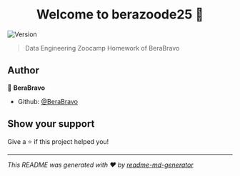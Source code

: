 <h1 align="center">Welcome to berazoode25 👋</h1>
<p>
  <img alt="Version" src="https://img.shields.io/badge/version-1-blue.svg?cacheSeconds=2592000" />
</p>

> Data Engineering Zoocamp Homework of BeraBravo

## Author

👤 **BeraBravo**

* Github: [@BeraBravo](https://github.com/BeraBravo)

## Show your support

Give a ⭐️ if this project helped you!

***
_This README was generated with ❤️ by [readme-md-generator](https://github.com/kefranabg/readme-md-generator)_
